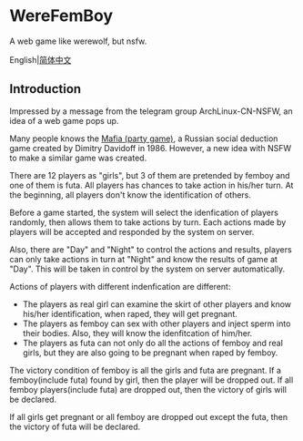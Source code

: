 # WereFemBoy
A web game like werewolf, but nsfw.

English|[简体中文](./README_SC.md)
## Introduction 

Impressed by a message from the telegram group ArchLinux-CN-NSFW, an idea of a web game pops up.

Many people knows the [Mafia (party game)](https://en.wikipedia.org/wiki/Mafia_(party_game)), a Russian social deduction game created by Dimitry Davidoff in 1986. However, a new idea with NSFW to make a similar game was created.

There are 12 players as "girls", but 3 of them are pretended by femboy and one of them is futa. All players has chances to take action in his/her turn. At the beginning, all players don't know the identification of others. 

Before a game started, the system will select the idenfication of players randomly, then allows them to take actions by turn. Each actions made by players will be accepted and responded by the system on server.

Also, there are "Day" and "Night" to control the actions and results, players can only take actions in turn at "Night" and know the results of game at "Day". This will be taken in control by the system on server automatically.

Actions of players with different indenfication are different:

* The players as real girl can examine the skirt of other players and know his/her identification, when raped, they will get pregnant.
* The players as femboy can sex with other players and inject sperm into their bodies. Also, they will know the idenfitcation of him/her.
* The players as futa can not only do all the actions of femboy and real girls, but they are also going to be pregnant when raped by femboy.

The victory condition of femboy is all the girls and futa are pregnant. If a femboy(include futa) found by girl, then the player will be dropped out. If all femboy players(include futa) are dropped out, then the victory of girls will be declared.

If all girls get pregnant or all femboy are dropped out except the futa, then the victory of futa will be declared.
